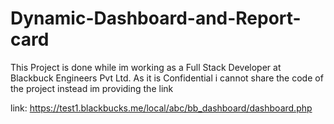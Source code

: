 # Dynamic-Dashboard-and-Report-card

This Project is done while im working as a Full Stack Developer at Blackbuck Engineers Pvt Ltd. 
As it is Confidential  i cannot share the code of the project instead im providing the link 

link: https://test1.blackbucks.me/local/abc/bb_dashboard/dashboard.php
